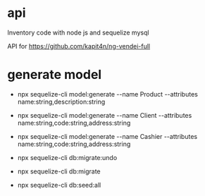 # api
Inventory code with node js and sequelize mysql

API for https://github.com/kapit4n/ng-vendei-full

# generate model
- npx sequelize-cli model:generate --name Product --attributes name:string,description:string

- npx sequelize-cli model:generate --name Client --attributes name:string,code:string,address:string

- npx sequelize-cli model:generate --name Cashier --attributes name:string,code:string,address:string


- npx sequelize-cli db:migrate:undo
- npx sequelize-cli db:migrate
- npx sequelize-cli db:seed:all
